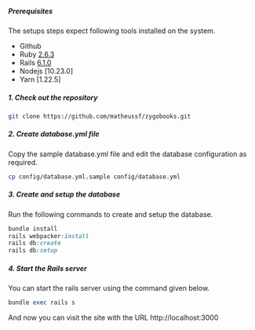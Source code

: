##### Prerequisites

The setups steps expect following tools installed on the system.

- Github
- Ruby [2.6.3](https://github.com/matheussf/zygobooks/blob/main/.ruby-version#L1)
- Rails [6.1.0](https://github.com/matheussf/zygobooks/blob/main/Gemfile#L7)
- Nodejs [10.23.0]
- Yarn [1.22.5]

##### 1. Check out the repository

```bash
git clone https://github.com/matheussf/zygobooks.git
```

##### 2. Create database.yml file

Copy the sample database.yml file and edit the database configuration as required.

```bash
cp config/database.yml.sample config/database.yml
```

##### 3. Create and setup the database

Run the following commands to create and setup the database.

```ruby
bundle install
rails webpacker:install
rails db:create
rails db:setup
```

##### 4. Start the Rails server

You can start the rails server using the command given below.

```ruby
bundle exec rails s
```

And now you can visit the site with the URL http://localhost:3000
